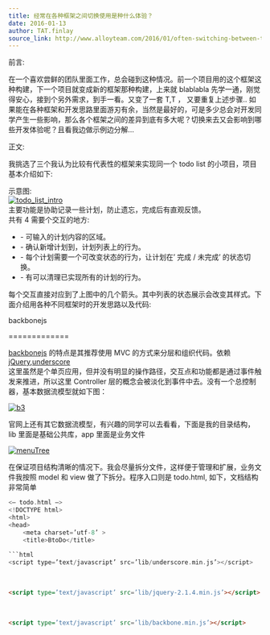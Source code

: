 ```yaml
---
title: 经常在各种框架之间切换使用是种什么体验？
date: 2016-01-13
author: TAT.finlay
source_link: http://www.alloyteam.com/2016/01/often-switching-between-the-various-frameworks-use-what-is-experience/
---
```


<!-- {% raw %} - for jekyll -->

前言:

在一个喜欢尝鲜的团队里面工作，总会碰到这种情况。前一个项目用的这个框架这种构建，下一个项目就变成新的框架那种构建，上来就 blablabla 先学一通，刚觉得安心，接到个另外需求，到手一看。又变了一套 T,T ， 又要重复上述步骤.. 如果能在各种框架和开发思路里面游刃有余，当然是最好的，可是多少总会对开发同学产生一些影响，那么各个框架之间的差异到底有多大呢？切换来去又会影响到哪些开发体验呢？且看我边做示例边分解…

正文:

我挑选了三个我认为比较有代表性的框架来实现同一个 todo list 的小项目，项目基本介绍如下:

示意图:  
[![todo_list_intro](http://www.alloyteam.com/wp-content/uploads/2016/01/todo_list_intro.png)](http://www.alloyteam.com/wp-content/uploads/2016/01/todo_list_intro.png)  
主要功能是协助记录一些计划，防止遗忘，完成后有直观反馈。  
共有 4 需要个交互的地方:

-   \- 可输入的计划内容的区域。
-   \- 确认新增计划到，计划列表上的行为。
-   \- 每个计划需要一个可改变状态的行为，让计划在’ 完成 / 未完成’ 的状态切换。
-   \- 有可以清理已实现所有的计划的行为。

每个交互直接对应到了上图中的几个箭头。其中列表的状态展示会改变其样式。下面介绍用各种不同框架时的开发思路以及代码:

backbonejs  

=============

[backbonejs](http://backbonejs.org/) 的特点是其推荐使用 MVC 的方式来分层和组织代码。依赖 [jQuery](http://jquery.com/),[underscore](http://underscorejs.org/)  
这里虽然是个单页应用，但并没有明显的操作路径，交互点和功能都是通过事件触发来推进，所以这里 Controller 层的概念会被淡化到事件中去。没有一个总控制器，基本数据流模型就如下图：

[![b3](http://www.alloyteam.com/wp-content/uploads/2016/01/b3-300x101.png)](http://www.alloyteam.com/wp-content/uploads/2016/01/b3.png)

官网上还有其它数据流模型，有兴趣的同学可以去看看，下面是我的目录结构，lib 里面是基础公共库，app 里面是业务文件

[![menuTree](http://www.alloyteam.com/wp-content/uploads/2016/01/menuTree-300x201.png)](http://www.alloyteam.com/wp-content/uploads/2016/01/menuTree.png)

在保证项目结构清晰的情况下。我会尽量拆分文件，这样便于管理和扩展，业务文件我按照 model 和 view 做了下拆分。程序入口则是 todo.html, 如下，文档结构非常简单

````c
<— todo.html —>
<!DOCTYPE html>
<html>
<head>
    <meta charset=’utf-8’ > 
    <title>BtoDo</title>
    
```html
<script type=’text/javascript’ src=’lib/underscore.min.js’></script>
````

    

```html
<script type=’text/javascript’ src=’lib/jquery-2.1.4.min.js’></script>
```

    

```html
<script type=’text/javascript’ src=’lib/backbone.min.js’></script>
```

    <style type=’text/css’>
        .list-wrapper{
            margin: 20px auto ;
            width: 300px;
        }
        .done-true {
          text-decoration:

```

```


<!-- {% endraw %} - for jekyll -->